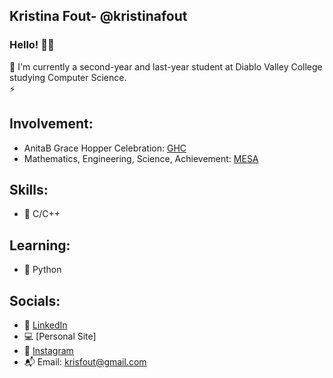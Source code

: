 ## Kristina Fout- @kristinafout
### Hello! 👋🏼
📓 I'm currently a second-year and last-year student at Diablo Valley College studying Computer Science. <br>
⚡️ 

## Involvement:
* AnitaB Grace Hopper Celebration: [GHC](https://ghc.anitab.org/)
* Mathematics, Engineering, Science, Achievement: [MESA](https://mesa.ucop.edu/)

## Skills:
* 🌊 C/C++
## Learning:
* 🐍 Python

## Socials:
* 🔗 [LinkedIn](https://www.linkedin.com/in/kristina-f-66b0a8227/)
* 💻 [Personal Site]
* 💌 [Instagram](https://www.instagram.com/kristinafout/?hl=en)
* 📬 Email: krisfout@gmail.com
